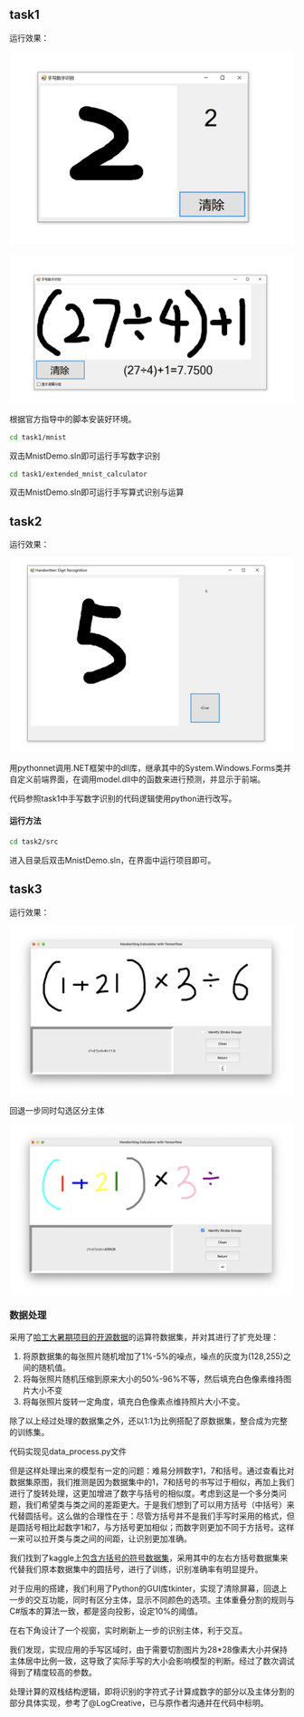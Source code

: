 ## task1

运行效果：

![Image text](pic/T1.png)

![Image text](pic/T1-1.png)

根据官方指导中的脚本安装好环境。

```bash
cd task1/mnist
```

双击MnistDemo.sln即可运行手写数字识别

```bash
cd task1/extended_mnist_calculator
```

双击MnistDemo.sln即可运行手写算式识别与运算

## task2

运行效果：

![Image text](pic/T2.png)

用pythonnet调用.NET框架中的dll库，继承其中的System.Windows.Forms类并自定义前端界面，在调用model.dll中的函数来进行预测，并显示于前端。

代码参照task1中手写数字识别的代码逻辑使用python进行改写。

#### 运行方法

```bash
cd task2/src
```

进入目录后双击MnistDemo.sln，在界面中运行项目即可。

## task3

运行效果：

![Image text](pic/T3.png)

回退一步同时勾选区分主体

![Image text](pic/T3-1.png)

### 数据处理

采用了[哈工大暑期项目的开源数据](https://blog.csdn.net/qq_34919953/article/details/81048259)的运算符数据集，并对其进行了扩充处理：

1. 将原数据集的每张照片随机增加了1%-5%的噪点，噪点的灰度为(128,255)之间的随机值。
2. 将每张照片随机压缩到原来大小的50%-96%不等，然后填充白色像素维持图片大小不变
3. 将每张照片旋转一定角度，填充白色像素点维持照片大小不变。

除了以上经过处理的数据集之外，还以1:1为比例搭配了原数据集，整合成为完整的训练集。

代码实现见data_process.py文件

但是这样处理出来的模型有一定的问题：难易分辨数字1，7和括号。通过查看比对数据集原图，我们推测是因为数据集中的1，7和括号的书写过于相似，再加上我们进行了旋转处理，这更加增进了数字与括号的相似度。考虑到这是一个多分类问题，我们希望类与类之间的差距更大。于是我们想到了可以用方括号（中括号）来代替圆括号。这么做的合理性在于：尽管方括号并不是我们手写时采用的格式，但是圆括号相比起数字1和7，与方括号更加相似；而数字则更加不同于方括号。这样一来可以拉开类与类之间的间距，让识别更加准确。

我们找到了kaggle上[包含方括号的符号数据集](https://www.kaggle.com/michelheusser/handwritten-digits-and-operators)，采用其中的左右方括号数据集来代替我们原本数据集中的圆括号，进行了训练，识别准确率有明显提升。

对于应用的搭建，我们利用了Python的GUI库tkinter，实现了清除屏幕，回退上一步的交互功能，同时有区分主体，显示不同颜色的选项。主体重叠分割的规则与C#版本的算法一致，都是竖向投影，设定10%的阈值。

在右下角设计了一个视窗，实时刷新上一步的识别主体，利于交互。

我们发现，实现应用的手写区域时，由于需要切割图片为28*28像素大小并保持主体居中比例一致，这导致了实际手写的大小会影响模型的判断。经过了数次调试得到了精度较高的参数。

处理计算的双栈结构逻辑，即将识别的字符式子计算成数字的部分以及主体分割的部分具体实现，参考了@LogCreative，已与原作者沟通并在代码中标明。
